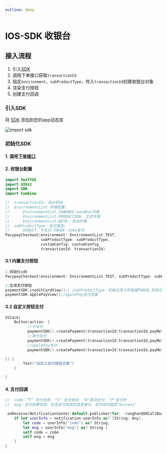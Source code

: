 ```yaml
---
outline: deep
---
```


<script setup>

</script>

# IOS-SDK 收银台

## 接入流程
1. 引入[SDK](https://v3-doc.pacypay.com/android/pacypay-v1.0.1.aar)
2. 调用下单接口获取`transactionId`
3. 指定`environment`，`subProductType`，传入`transactionId`创建收银台对象
4. 渲染支付按钮
5. 创建支付回调

### 引入SDK

将 [SDK](https://v3-doc.pacypay.com/ios/SDK.xcframework.zip) 添加到您的app动态库

<img src="https://sandbox-v3-doc.pacypay.com/image.png" alt="import sdk">

### 初始化SDK

#### 1. 调用[下单接口](./sdk-do-transaction) 

#### 2. 收银台配置

```swift
import SwiftUI
import UIKit
import SDK
import Combine

//  transactionId: 流水号ID 
//  EnvironmentList 环境配置: 
//      EnvironmentList.SANDBOX:sandbox环境 
//      EnvironmentList.PRODUCTION: 正式环境 
//      EnvironmentList.BETA: 测试环境 
//  subProductType：支付类型: 
//      DIRECT：卡支付 TOKEN：toke支付 
PacypayCheckout(environment: EnvironmentList.TEST, 
                subProductType: subProductType, 
                customConfig: customConfig, 
                transactionId: transactionId) 
```

#### 3.1 内置支付按钮 <Badge text="推荐" type="tip" />

```swift
1.初始化sdk
PacypayCheckout(environment: EnvironmentList.TEST, subProductType: subProductType, customConfig: customConfig, transactionId: transactionId)

2.生成支付按钮
paymentSDK.creditCardView()//（subProductType：初始化传入的值是TOKEN,则自动唤起绑卡支付页面；如果传入的是DIRECT 自动唤起卡支付页面）
paymentSDK.applePayView()//applePay支付页面
```

#### 3.2 自定义按钮支付

```swift
VStack{
    Button(action: {
          //卡支付
          paymentSDK().createPayment(transactionId:transactionId,payMethod:"DIRECT")
          //绑卡支付
          paymentSDK().createPayment(transactionId:transactionId,payMethod:"TOKEN")
          //applePay支付
          paymentSDK().createPayment(transactionId:transactionId,payMethod:"ApplePay")

}) {
        Text("自定义支付按钮文案")
    }

} 
```

#### 4. 支付回调

```swift
//  code：“F” 支付失败  "S" 支付成功  "N"取消支付  "P"支付中
//  msg：支付结果信息，包含支付失败的信息提示，支付成功返回"Success"

.onReceive(NotificationCenter.default.publisher(for: .ronghanSDKCallBackData)) { notification in
    if let userInfo = notification.userInfo as? [String: Any],
        let code = userInfo["code"] as? String,
        let msg = userInfo["msg"] as? String {
        self.code = code
        self.msg = msg
    }
}
```